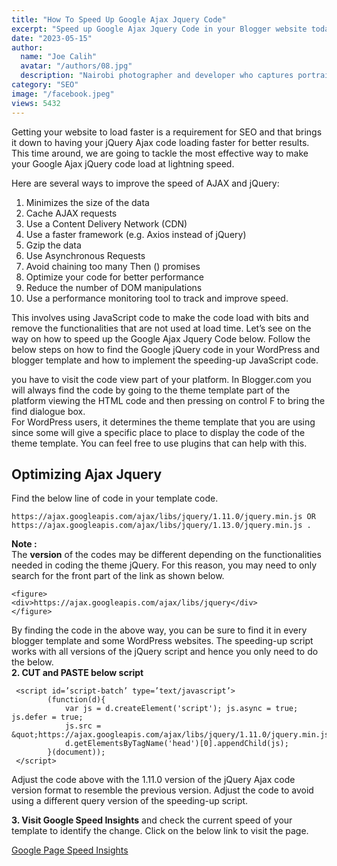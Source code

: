 ```yaml
---
title: "How To Speed Up Google Ajax Jquery Code"
excerpt: "Speed up Google Ajax Jquery Code in your Blogger website today to increase website speed. Adding async functions helps load Jquery faster."
date: "2023-05-15"
author:
  name: "Joe Calih"
  avatar: "/authors/08.jpg"
  description: "Nairobi photographer and developer who captures portraiture, landscapes, weddings, and photo studios."
category: "SEO"
image: "/facebook.jpeg"
views: 5432
---
```



Getting your website to load faster is a requirement for SEO and that brings it down to having your jQuery Ajax code loading faster for better results. This time around, we are going to tackle the most effective way to make your Google Ajax jQuery code load at lightning speed.

Here are several ways to improve the speed of AJAX and jQuery:

1.  Minimizes the size of the data
2.  Cache AJAX requests
3.  Use a Content Delivery Network (CDN)
4.  Use a faster framework (e.g. Axios instead of jQuery)
5.  Gzip the data
6.  Use Asynchronous Requests
7.  Avoid chaining too many Then () promises
8.  Optimize your code for better performance
9.  Reduce the number of DOM manipulations
10.  Use a performance monitoring tool to track and improve speed.

This involves using JavaScript code to make the code load with bits and remove the functionalities that are not used at load time. Let’s see on the way on how to speed up the Google Ajax Jquery Code below. Follow the below steps on how to find the Google jQuery code in your WordPress and blogger template and how to implement the speeding-up JavaScript code.

you have to visit the code view part of your platform. In Blogger.com you will always find the code by going to the theme template part of the platform viewing the HTML code and then pressing on control F to bring the find dialogue box.  
For WordPress users, it determines the theme template that you are using since some will give a specific place to place to display the code of the theme template. You can feel free to use plugins that can help with this.

## Optimizing Ajax Jquery

Find the below line of code in your template code.

```
https://ajax.googleapis.com/ajax/libs/jquery/1.11.0/jquery.min.js OR https://ajax.googleapis.com/ajax/libs/jquery/1.13.0/jquery.min.js .
```

**Note :**  
The **version** of the codes may be different depending on the functionalities needed in coding the theme jQuery. For this reason, you may need to only search for the front part of the link as shown below.

```
<figure>
<div>https://ajax.googleapis.com/ajax/libs/jquery</div>
</figure>
```

By finding the code in the above way, you can be sure to find it in every blogger template and some WordPress websites. The speeding-up script works with all versions of the jQuery script and hence you only need to do the below.  
**2. CUT and PASTE below script**

```
 <script id=’script-batch’ type=’text/javascript’>
        (function(d){
            var js = d.createElement('script'); js.async = true; js.defer = true;
            js.src = &quot;https://ajax.googleapis.com/ajax/libs/jquery/1.11.0/jquery.min.js&quot;;
            d.getElementsByTagName('head')[0].appendChild(js);
        }(document));
 </script>
```

Adjust the code above with the 1.11.0 version of the jQuery Ajax code version format to resemble the previous version. Adjust the code to avoid using a different query version of the speeding-up script.

**3. Visit Google Speed Insights** and check the current speed of your template to identify the change. Click on the below link to visit the page.

[Google Page Speed Insights](https://developers.google.com/speed/pagespeed/insights/?)